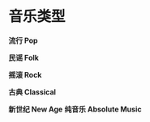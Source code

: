 # 音乐类型

__流行 Pop__

__民谣 Folk__

__摇滚 Rock__

__古典 Classical__

__新世纪 New Age__
__纯音乐 Absolute Music__


